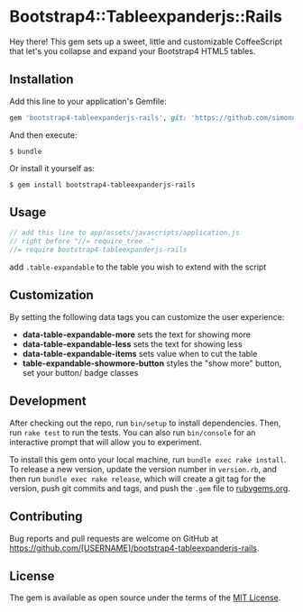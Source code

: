 # Bootstrap4::Tableexpanderjs::Rails

Hey there!
This gem sets up a sweet, little and customizable CoffeeScript that let's you collapse and expand your Bootstrap4 HTML5 tables.

## Installation

Add this line to your application's Gemfile:

```ruby
gem 'bootstrap4-tableexpanderjs-rails', git: 'https://github.com/simonneutert/bootstrap4-tableexpanderjs-rails'
```

And then execute:

    $ bundle

Or install it yourself as:

    $ gem install bootstrap4-tableexpanderjs-rails

## Usage

``` JavaScript
// add this line to app/assets/javascripts/application.js
// right before "//= require_tree ."
//= require bootstrap4-tableexpanderjs-rails
```

add `.table-expandable` to the table you wish to extend with the script

## Customization

By setting the following data tags you can customize the user experience:

* **data-table-expandable-more** sets the text for showing more
* **data-table-expandable-less** sets the text for showing less
* **data-table-expandable-items** sets value when to cut the table
* **table-expandable-showmore-button** styles the "show more" button, set your button/ badge classes

## Development

After checking out the repo, run `bin/setup` to install dependencies. Then, run `rake test` to run the tests. You can also run `bin/console` for an interactive prompt that will allow you to experiment.

To install this gem onto your local machine, run `bundle exec rake install`. To release a new version, update the version number in `version.rb`, and then run `bundle exec rake release`, which will create a git tag for the version, push git commits and tags, and push the `.gem` file to [rubygems.org](https://rubygems.org).

## Contributing

Bug reports and pull requests are welcome on GitHub at https://github.com/[USERNAME]/bootstrap4-tableexpanderjs-rails.


## License

The gem is available as open source under the terms of the [MIT License](http://opensource.org/licenses/MIT).
